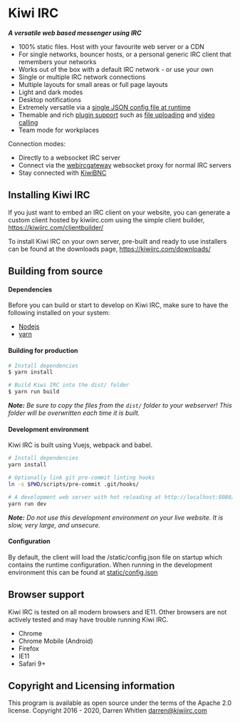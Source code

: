 <!--
SPDX-FileCopyrightText: 2016 - 2020, Darren Whitlen <darren@kiwiirc.com>
SPDX-License-Identifier: Apache-2.0
-->


# Kiwi IRC

***A versatile web based messenger using IRC***


- 100% static files. Host with your favourite web server or a CDN
- For single networks, bouncer hosts, or a personal generic IRC client that remembers your networks
- Works out of the box with a default IRC network - or use your own
- Single or multiple IRC network connections
- Multiple layouts for small areas or full page layouts
- Light and dark modes
- Desktop notifications
- Extremely versatile via a [single JSON config file at runtime](https://github.com/kiwiirc/kiwiirc/wiki/Configuration)
- Themable and rich [plugin support](https://github.com/kiwiirc/kiwiirc/wiki/Plugins) such as [file uploading](https://github.com/kiwiirc/plugin-fileuploader/) and [video calling](https://github.com/kiwiirc/plugin-conference)
- Team mode for workplaces

Connection modes:

- Directly to a websocket IRC server
- Connect via the [webircgateway](https://github.com/kiwiirc/webircgateway) websocket proxy for normal IRC servers
- Stay connected with [KiwiBNC](https://github.com/kiwiirc/kiwibnc)

## Installing Kiwi IRC
If you just want to embed an IRC client on your website, you can generate a custom client hosted by kiwiirc.com using the simple client builder, https://kiwiirc.com/clientbuilder/

To install Kiwi IRC on your own server, pre-built and ready to use installers can be found at the downloads page, https://kiwiirc.com/downloads/

## Building from source
#### Dependencies
Before you can build or start to develop on Kiwi IRC, make sure to have the following installed on your system:
* [Nodejs](https://nodejs.org/)
* [yarn](https://yarnpkg.com/)

#### Building for production

``` bash
# Install dependencies
$ yarn install

# Build Kiwi IRC into the dist/ folder
$ yarn run build
```

***Note:*** *Be sure to copy the files from the `dist/` folder to your webserver! This folder will be overwritten each time it is built.*

#### Development environment
Kiwi IRC is built using Vuejs, webpack and babel.

``` bash
# Install dependencies
yarn install

# Optionally link git pre-commit linting hooks
ln -s $PWD/scripts/pre-commit .git/hooks/

# A development web server with hot reloading at http://localhost:8080/
yarn run dev
```

***Note:*** *Do not use this development environment on your live website. It is slow, very large, and unsecure.*

#### Configuration

By default, the client will load the /static/config.json file on startup which
contains the runtime configuration. When running in the development environment this can be found at [static/config.json](static/config.json)


## Browser support

Kiwi IRC is tested on all modern browsers and IE11. Other browsers are not actively tested and may have trouble running Kiwi IRC.
* Chrome
* Chrome Mobile (Android)
* Firefox
* IE11
* Safari 9+

## Copyright and Licensing information
 
This program is available as open source under the terms of the Apache 2.0 license. Copyright 2016 - 2020, Darren Whitlen <darren@kiwiirc.com>

